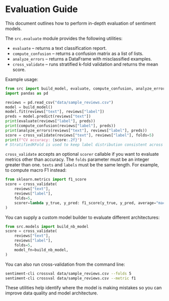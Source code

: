 # Evaluation Guide

This document outlines how to perform in-depth evaluation of sentiment models.

The `src.evaluate` module provides the following utilities:

- `evaluate` – returns a text classification report.
- `compute_confusion` – returns a confusion matrix as a list of lists.
- `analyze_errors` – returns a DataFrame with misclassified examples.
- `cross_validate` – runs stratified k-fold validation and returns the mean score.

Example usage:

```python
from src import build_model, evaluate, compute_confusion, analyze_errors
import pandas as pd

reviews = pd.read_csv("data/sample_reviews.csv")
model = build_model()
model.fit(reviews["text"], reviews["label"])
preds = model.predict(reviews["text"])
print(evaluate(reviews["label"], preds))
print(compute_confusion(reviews["label"], preds))
print(analyze_errors(reviews["text"], reviews["label"], preds))
score = cross_validate(reviews["text"], reviews["label"], folds=5)
print(f"CV accuracy: {score:.2f}")
# StratifiedKFold is used to keep label distribution consistent across folds
```

`cross_validate` accepts an optional `scorer` callable if you want to
evaluate metrics other than accuracy. The `folds` parameter must be an
integer greater than one. ``texts`` and ``labels`` must be the same length.
For example, to compute macro F1 instead:

```python
from sklearn.metrics import f1_score
score = cross_validate(
    reviews["text"],
    reviews["label"],
    folds=5,
    scorer=lambda y_true, y_pred: f1_score(y_true, y_pred, average="macro"),
)
```

You can supply a custom model builder to evaluate different architectures:

```python
from src.models import build_nb_model
score = cross_validate(
    reviews["text"],
    reviews["label"],
    folds=5,
    model_fn=build_nb_model,
)
```

You can also run cross-validation from the command line:

```bash
sentiment-cli crossval data/sample_reviews.csv --folds 5
sentiment-cli crossval data/sample_reviews.csv --metric f1
```

These utilities help identify where the model is making mistakes so you can
improve data quality and model architecture.
